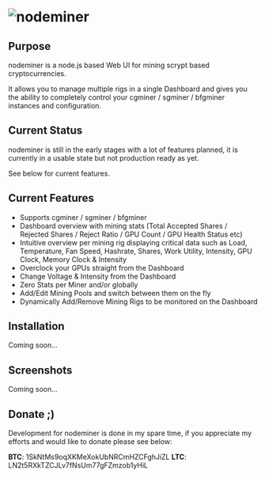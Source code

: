 ![nodeminer](http://i.imgur.com/G1qrh38.png)
============

## Purpose

nodeminer is a node.js based Web UI for mining scrypt based cryptocurrencies.

It allows you to manage multiple rigs in a single Dashboard and gives you the ability to completely control your cgminer / sgminer / bfgminer instances and configuration.

## Current Status

nodeminer is still in the early stages with a lot of features planned, it is currently in a usable state but not production ready as yet. 

See below for current features.

## Current Features

* Supports cgminer / sgminer / bfgminer
* Dashboard overview with mining stats (Total Accepted Shares / Rejected Shares / Reject Ratio / GPU Count / GPU Health Status etc) 
* Intuitive overview per mining rig displaying critical data such as Load, Temperature, Fan Speed, Hashrate, Shares, Work Utility, Intensity, GPU Clock, Memory Clock & Intensity
* Overclock your GPUs straight from the Dashboard
* Change Voltage & Intensity from the Dashboard 
* Zero Stats per Miner and/or globally
* Add/Edit Mining Pools and switch between them on the fly 
* Dynamically Add/Remove Mining Rigs to be monitored on the Dashboard

## Installation

Coming soon...

## Screenshots

Coming soon...

## Donate ;)

Development for nodeminer is done in my spare time, if you appreciate my efforts and would like to donate please see below:

**BTC**: 1SkNtMs9oqXKMeXokUbNRCmHZCFghJiZL
**LTC**: LN2t5RXkTZCJLv7fNsUm77gFZmzob1yHiL
